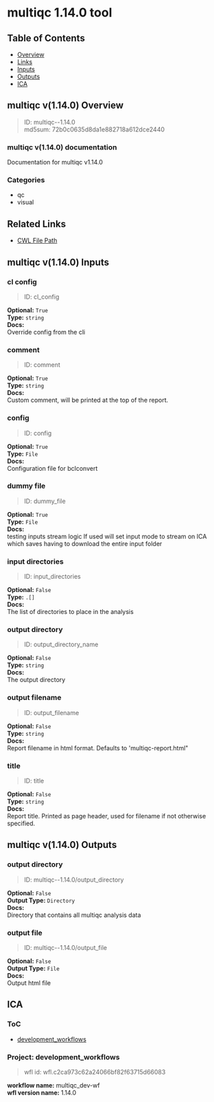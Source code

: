 
multiqc 1.14.0 tool
===================

## Table of Contents
  
- [Overview](#multiqc-v1140-overview)  
- [Links](#related-links)  
- [Inputs](#multiqc-v1140-inputs)  
- [Outputs](#multiqc-v1140-outputs)  
- [ICA](#ica)  


## multiqc v(1.14.0) Overview



  
> ID: multiqc--1.14.0  
> md5sum: 72b0c0635d8da1e882718a612dce2440

### multiqc v(1.14.0) documentation
  
Documentation for multiqc v1.14.0

### Categories
  
- qc  
- visual  


## Related Links
  
- [CWL File Path](../../../../../../tools/multiqc/1.14.0/multiqc__1.14.0.cwl)  

  


## multiqc v(1.14.0) Inputs

### cl config



  
> ID: cl_config
  
**Optional:** `True`  
**Type:** `string`  
**Docs:**  
Override config from the cli


### comment



  
> ID: comment
  
**Optional:** `True`  
**Type:** `string`  
**Docs:**  
Custom comment, will be printed at the top of the report.


### config



  
> ID: config
  
**Optional:** `True`  
**Type:** `File`  
**Docs:**  
Configuration file for bclconvert


### dummy file



  
> ID: dummy_file
  
**Optional:** `True`  
**Type:** `File`  
**Docs:**  
testing inputs stream logic
If used will set input mode to stream on ICA which
saves having to download the entire input folder


### input directories



  
> ID: input_directories
  
**Optional:** `False`  
**Type:** `.[]`  
**Docs:**  
The list of directories to place in the analysis


### output directory



  
> ID: output_directory_name
  
**Optional:** `False`  
**Type:** `string`  
**Docs:**  
The output directory


### output filename



  
> ID: output_filename
  
**Optional:** `False`  
**Type:** `string`  
**Docs:**  
Report filename in html format.
Defaults to 'multiqc-report.html"


### title



  
> ID: title
  
**Optional:** `False`  
**Type:** `string`  
**Docs:**  
Report title.
Printed as page header, used for filename if not otherwise specified.

  


## multiqc v(1.14.0) Outputs

### output directory



  
> ID: multiqc--1.14.0/output_directory  

  
**Optional:** `False`  
**Output Type:** `Directory`  
**Docs:**  
Directory that contains all multiqc analysis data
  


### output file



  
> ID: multiqc--1.14.0/output_file  

  
**Optional:** `False`  
**Output Type:** `File`  
**Docs:**  
Output html file
  

  


## ICA

### ToC
  
- [development_workflows](#project-development_workflows)  


### Project: development_workflows


> wfl id: wfl.c2ca973c62a24066bf82f63715d66083  

  
**workflow name:** multiqc_dev-wf  
**wfl version name:** 1.14.0  

  

